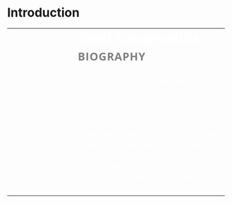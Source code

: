 # Introduction

<table style="border: none;">
  <tr>
    <td style="vertical-align: top; padding-right: 20px;">
      <img src="Sunil-Yanagandula.jpeg" alt="Sunil Yanagandula" style="width: 400px; height: 00px; border-radius: 20px; object-fit: cover; box-shadow: 0 4px 8px rgba(0, 0, 0, 0.2);">
    </td>
    <td style="vertical-align: top;">
      <h1 style="margin: 0; font-size: 2.5em; color: white; font-family: 'Satisfy', cursive;">Sunil Yanagandula</h1>
      <h2 style="font-size: 1.8em; color: grey; font-family: 'Open Sans', sans-serif; margin-top: 5px; font-weight: 700; text-transform: uppercase; letter-spacing: 1px;">Biography</h2>
      <p style="font-size: 1.1em; color: white; font-family: 'Open Sans', sans-serif; line-height: 1.6; max-width: 600px; background-color: rgba(255, 255, 255, 0.1); padding: 10px; border-radius: 5px; text-align: justify;">
        My journey in pursuing a Master of Science in Business Analytics and Information Systems at the University of South Florida is fueled by a desire to combine my professional background with the forthcoming expertise gained from my studies. I am passionate about making a meaningful contribution to the tech industry, leveraging data analytics to drive decision-making and business success.
      </p>
    </td>
  </tr>
</table>
